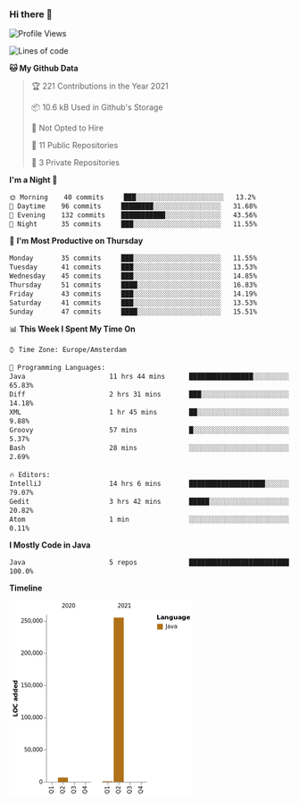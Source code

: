 ### Hi there 👋


<!--START_SECTION:waka-->
![Profile Views](http://img.shields.io/badge/Profile%20Views-8-blue)

![Lines of code](https://img.shields.io/badge/From%20Hello%20World%20I%27ve%20Written-262661%20lines%20of%20code-blue)

**🐱 My Github Data** 

> 🏆 221 Contributions in the Year 2021
 > 
> 📦 10.6 kB Used in Github's Storage 
 > 
> 🚫 Not Opted to Hire
 > 
> 📜 11 Public Repositories 
 > 
> 🔑 3 Private Repositories  
 > 
**I'm a Night 🦉** 

```text
🌞 Morning    40 commits     ███░░░░░░░░░░░░░░░░░░░░░░   13.2% 
🌆 Daytime    96 commits     ████████░░░░░░░░░░░░░░░░░   31.68% 
🌃 Evening    132 commits    ███████████░░░░░░░░░░░░░░   43.56% 
🌙 Night      35 commits     ███░░░░░░░░░░░░░░░░░░░░░░   11.55%

```
📅 **I'm Most Productive on Thursday** 

```text
Monday       35 commits     ███░░░░░░░░░░░░░░░░░░░░░░   11.55% 
Tuesday      41 commits     ███░░░░░░░░░░░░░░░░░░░░░░   13.53% 
Wednesday    45 commits     ███░░░░░░░░░░░░░░░░░░░░░░   14.85% 
Thursday     51 commits     ████░░░░░░░░░░░░░░░░░░░░░   16.83% 
Friday       43 commits     ███░░░░░░░░░░░░░░░░░░░░░░   14.19% 
Saturday     41 commits     ███░░░░░░░░░░░░░░░░░░░░░░   13.53% 
Sunday       47 commits     ████░░░░░░░░░░░░░░░░░░░░░   15.51%

```


📊 **This Week I Spent My Time On** 

```text
⌚︎ Time Zone: Europe/Amsterdam

💬 Programming Languages: 
Java                     11 hrs 44 mins      ████████████████░░░░░░░░░   65.83% 
Diff                     2 hrs 31 mins       ███░░░░░░░░░░░░░░░░░░░░░░   14.18% 
XML                      1 hr 45 mins        ██░░░░░░░░░░░░░░░░░░░░░░░   9.88% 
Groovy                   57 mins             █░░░░░░░░░░░░░░░░░░░░░░░░   5.37% 
Bash                     28 mins             ░░░░░░░░░░░░░░░░░░░░░░░░░   2.69%

🔥 Editors: 
IntelliJ                 14 hrs 6 mins       ███████████████████░░░░░░   79.07% 
Gedit                    3 hrs 42 mins       █████░░░░░░░░░░░░░░░░░░░░   20.82% 
Atom                     1 min               ░░░░░░░░░░░░░░░░░░░░░░░░░   0.11%

```

**I Mostly Code in Java** 

```text
Java                     5 repos             █████████████████████████   100.0%

```


**Timeline**

![Chart not found](https://raw.githubusercontent.com/powercasgamer/powercasgamer/master/charts/bar_graph.png) 


<!--END_SECTION:waka-->
